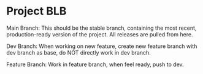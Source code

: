 # Project BLB
Main Branch:
This should be the stable branch, containing the most recent, production-ready version of the project. All releases are pulled from here.

Dev Branch:
When working on new feature, create new feature branch with dev branch as base, do NOT directly work in dev branch.

Feature Branch:
Work in feature branch, when feel ready, push to dev.